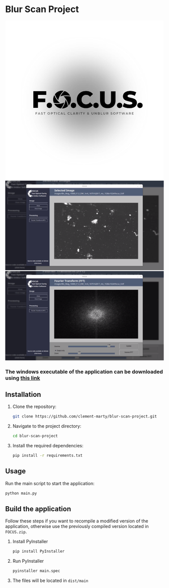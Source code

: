 # Blur Scan Project

![Blur Scan Project](media/banner.jpeg)
![Screenshot 1](media/screenshot1.png)
![Screenshot 2](media/screenshot2.png)

### The windows executable of the application can be downloaded using [this link](https://github.com/clement-marty/blur-scan-project/raw/refs/heads/main/FOCUS.zip)

## Installation
1. Clone the repository:
    ```bash
    git clone https://github.com/clement-marty/blur-scan-project.git
    ```
2. Navigate to the project directory:
    ```bash
    cd blur-scan-project
    ```
3. Install the required dependencies:
    ```bash
    pip install -r requirements.txt
    ```

## Usage
Run the main script to start the application:
```bash
python main.py
```

## Build the application

Follow these steps if you want to recompile a modified version of the application, otherwise use the previously compiled version located in `FOCUS.zip`.

1. Install PyInstaller
    ```bash
    pip install PyInstaller
    ```
2. Run PyInstaller
    ```bash
    pyinstaller main.spec
    ```
3. The files will be located in `dist/main`